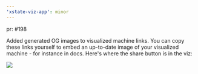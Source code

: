 ```yaml
---
'xstate-viz-app': minor
---
```


pr: #198

Added generated OG images to visualized machine links. You can copy these links yourself to embed an up-to-date image of your visualized machine - for instance in docs. Here's where the share button is in the viz:

![](https://user-images.githubusercontent.com/28293365/134316316-70f2cd1d-aa05-409c-b058-4a46fc8af1b5.png)
